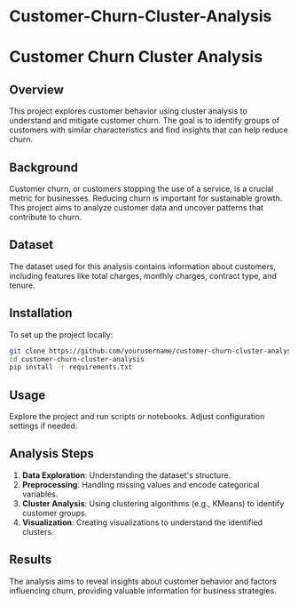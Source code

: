 # Customer-Churn-Cluster-Analysis
# Customer Churn Cluster Analysis

## Overview

This project explores customer behavior using cluster analysis to understand and mitigate customer churn. The goal is to identify groups of customers with similar characteristics and find insights that can help reduce churn.

## Background

Customer churn, or customers stopping the use of a service, is a crucial metric for businesses. Reducing churn is important for sustainable growth. This project aims to analyze customer data and uncover patterns that contribute to churn.

## Dataset

The dataset used for this analysis contains information about customers, including features like total charges, monthly charges, contract type, and tenure.

## Installation

To set up the project locally:

```bash
git clone https://github.com/yourusername/customer-churn-cluster-analysis.git
cd customer-churn-cluster-analysis
pip install -r requirements.txt
```

## Usage

Explore the project and run scripts or notebooks. Adjust configuration settings if needed.

## Analysis Steps

1. **Data Exploration**: Understanding the dataset's structure.
2. **Preprocessing**: Handling missing values and encode categorical variables.
3. **Cluster Analysis**: Using clustering algorithms (e.g., KMeans) to identify customer groups.
4. **Visualization**: Creating visualizations to understand the identified clusters.

## Results

The analysis aims to reveal insights about customer behavior and factors influencing churn, providing valuable information for business strategies.
